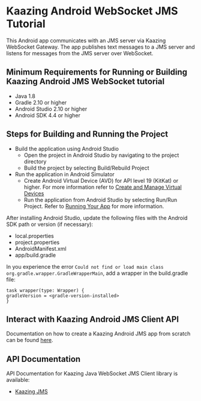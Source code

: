 # Kaazing Android WebSocket JMS Tutorial

This Android app communicates with an JMS server via Kaazing WebSocket Gateway. The app publishes text messages to a JMS server and listens for messages from the JMS server over WebSocket.

## Minimum Requirements for Running or Building Kaazing Android JMS WebSocket tutorial

* Java 1.8
* Gradle 2.10 or higher
* Android Studio 2.10 or higher
* Android SDK 4.4 or higher

## Steps for Building and Running the Project

- Build the application using Android Studio
   - Open the project in Android Studio by navigating to the project directory
   - Build the project by selecting Build/Rebuild Project
- Run the application in Android Simulator 
   - Create Android Virtual Device (AVD) for API level 19 (KitKat) or higher. For more information refer to [Create and Manage Virtual Devices](https://developer.android.com/studio/run/managing-avds.html)
   - Run the application from Android Studio by selecting Run/Run Project. Refer to [Running Your App](https://developer.android.com/training/basics/firstapp/running-app.html) for more information.

After installing Android Studio, update the following files with the Android SDK path or version (if necessary):
- local.properties
- project.properties
- AndroidManifest.xml
- app/build.gradle

In you experience the error `Could not find or load main class org.gradle.wrapper.GradleWrapperMain`, add a wrapper in the build.gradle file:

```
task wrapper(type: Wrapper) {
gradleVersion = <gradle-version-installed>
}
```

## Interact with Kaazing Android JMS Client API

Documentation on how to create a Kaazing Android JMS app from scratch can be found [here](http://kaazing.com/doc/5.0/jms_client_docs/dev-android/o_dev_android.html).

## API Documentation

API Documentation for Kaazing Java WebSocket JMS Client library is available:

* [Kaazing JMS](http://kaazing.com/doc/5.0/jms_client_docs/apidoc/client/android/jms/index.html)
